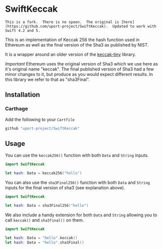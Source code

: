 # SwiftKeccak

```This is a fork.  There is no spoon.  The original is [here](https://github.com/uport-project/SwiftKeccak).  Updated to work with Swift 4.2 and 5.```

This is an implementation of Keccak 256 the hash function used in Ethereum as well as the final version of the Sha3 as published by NIST.

It is a wrapper around an older version of the [keccak-tiny](https://github.com/coruus/keccak-tiny) library.

*Important* Ethereum uses the original version of Sha3 which we use here as it's original name "keccak". The final published version of Sha3 had a few minor changes to it, but produce as you would expect different results. In this library we refer to that as "sha3Final".

## Installation

### Carthage

Add the following to your `Cartfile`

```ruby
github "uport-project/SwiftKeccak"
```

## Usage

You can use the `keccak256()` function with both `Data` and `String` inputs.

```swift
import SwiftKeccak

let hash: Data = keccak256("hello")
```

You can also use the `sha3Final256()` function with both `Data` and `String` inputs for the final version of sha3 (see explanation above).

```swift
import SwiftKeccak

let hash: Data = sha3Final256("hello")
```


We also include a handy extension for both `Data` and `String` allowing you to call `keccak()` and `sha3final()` on them.

```swift
import SwiftKeccak

let hash: Data = "hello".keccak()
let hash: Data = "hello".sha3Final()
```
